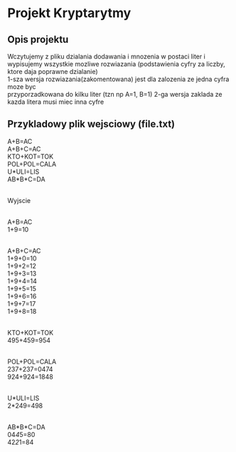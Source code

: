 # Projekt Kryptarytmy

## Opis projektu

Wczytujemy z pliku dzialania dodawania i mnozenia w postaci liter
i wypisujemy wszystkie mozliwe rozwiazania (podstawienia cyfry za liczby, ktore daja poprawne dzialanie)<br>
1-sza wersja rozwiazania(zakomentowana) jest dla zalozenia ze jedna cyfra moze byc  
przyporzadkowana do kilku liter (tzn np A=1, B=1)
2-ga wersja zaklada ze kazda litera musi miec inna cyfre

## Przykladowy plik wejsciowy (file.txt)

A+B=AC<br>
A+B+C=AC<br>
KTO+KOT=TOK<br>
POL+POL=CALA<br>
U\*ULI=LIS<br>
AB\*B\*C=DA<br><br>

Wyjscie<br><br>

A+B=AC<br>
1+9=10<br><br>

A+B+C=AC<br>
1+9+0=10<br>
1+9+2=12<br>
1+9+3=13<br>
1+9+4=14<br>
1+9+5=15<br>
1+9+6=16<br>
1+9+7=17<br>
1+9+8=18<br><br>

KTO+KOT=TOK<br>
495+459=954<br><br>

POL+POL=CALA<br>
237+237=0474<br>
924+924=1848<br><br>

U\*ULI=LIS<br>
2*249=498<br><br>

AB\*B\*C=DA<br>
04*4*5=80<br>
42*2*1=84<br>
